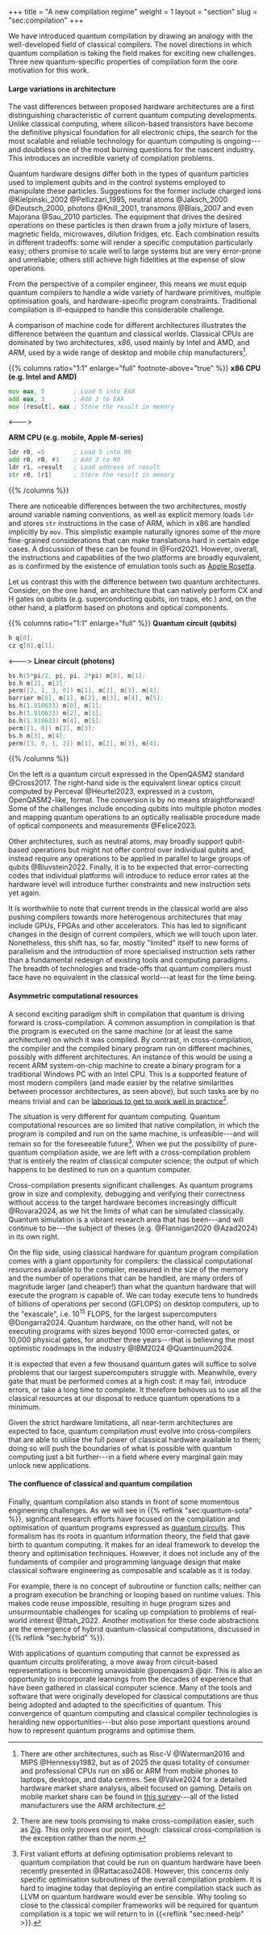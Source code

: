 +++
title = "A new compilation regime"
weight = 1
layout = "section"
slug = "sec:compilation"
+++

We have introduced quantum compilation by drawing an analogy with the well-developed field of classical compilers. The novel directions in which quantum compilation is taking the field makes for exciting new challenges. Three new quantum-specific properties of compilation form the core motivation for this work.

#### Large variations in architecture

The vast differences between proposed hardware architectures are a first distinguishing characteristic of current quantum computing developments. Unlike classical computing, where silicon-based transistors have become the definitive physical foundation for all electronic chips, the search for the most scalable and reliable technology for quantum computing is ongoing---and doubtless one of the most burning questions for the nascent industry. This introduces an incredible variety of compilation problems.

Quantum hardware designs differ both in the types of quantum particles used to implement qubits and in the control systems employed to manipulate these particles. Suggestions for the former include charged ions @Kielpinski_2002 @Pellizzari_1995, neutral atoms @Jaksch_2000 @Deutsch_2000, photons @Knill_2001, transmons @Blais_2007 and even Majorana @Sau_2010 particles. The equipment that drives the desired operations on these particles is then drawn from a jolly mixture of lasers, magnetic fields, microwaves, dilution fridges, etc. Each combination results in different tradeoffs: some will render a specific computation particularly easy; others promise to scale well to large systems but are very error-prone and unreliable; others still achieve high fidelities at the expense of slow operations.

From the perspective of a compiler engineer, this means we must equip quantum compilers to handle a wide variety of hardware primitives, multiple optimisation goals, and hardware-specific program constraints. Traditional compilation is ill-equipped to handle this considerable challenge.

A comparison of machine code for different architectures illustrates the difference between the quantum and classical worlds. Classical CPUs are dominated by two architectures, _x86_, used mainly by Intel and AMD, and _ARM_, used by a wide range of desktop and mobile chip manufacturers[^cpu].

<!-- prettier-ignore-start -->
{{% columns ratio="1:1" enlarge="full" footnote-above="true" %}}
**x86 CPU (e.g. Intel and AMD)**
```asm
mov eax, 5        ; Load 5 into EAX
add eax, 3        ; Add 3 to EAX
mov [result], eax ; Store the result in memory

```
<--->

**ARM CPU (e.g. mobile, Apple M-series)**
```asm
ldr r0, =5        ; Load 5 into R0
add r0, r0, #3    ; Add 3 to R0
ldr r1, =result   ; Load address of result
str r0, [r1]      ; Store the result in memory
```
{{% /columns %}}
<!-- prettier-ignore-end -->

There are noticeable differences between the two architectures, mostly around variable naming conventions, as well as explicit memory loads `ldr` and stores `str` instructions in the case of ARM, which in x86 are handled implicitly by `mov`. This simplistic example naturally ignores some of the more fine-grained considerations that can make translations hard in certain edge cases. A discussion of these can be found in @Ford2021. However, overall, the instructions and capabilities of the two platforms are broadly equivalent, as is confirmed by the existence of emulation tools such as [Apple Rosetta](https://developer.apple.com/documentation/apple-silicon/about-the-rosetta-translation-environment).

Let us contrast this with the difference between two quantum architectures. Consider, on the one hand, an architecture that can natively perform CX and H gates on qubits (e.g. superconducting qubits, ion traps, etc.) and, on the other hand, a platform based on photons and optical components.

<!-- prettier-ignore-start -->
{{% columns ratio="1:1" enlarge="full" %}}
**Quantum circuit (qubits)**
```asm
h q[0];
cz q[0],q[1];
```
<--->
**Linear circuit (photons)**
```asm
bs.h(5*pi/2, pi, pi, 2*pi) m[0], m[1];
bs.h m[2], m[3];
perm([2, 1, 3, 0]) m[1], m[2], m[3], m[4];
barrier m[0], m[1], m[2], m[3], m[4], m[5];
bs.h(1.910633) m[0], m[1];
bs.h(1.910633) m[2], m[3];
bs.h(1.910633) m[4], m[5];
perm([1, 0]) m[2], m[3];
bs.h m[3], m[4];
perm([3, 0, 1, 2]) m[1], m[2], m[3], m[4];
```
{{% /columns  %}}
<!-- prettier-ignore-end -->

On the left is a quantum circuit expressed in the OpenQASM2 standard @Cross2017. The right-hand side is the equivalent linear optics circuit computed by Perceval @Heurtel2023, expressed in a custom, OpenQASM2-like, format. The conversion is by no means straightforward! Some of the challenges include encoding qubits into multiple photon modes and mapping quantum operations to an optically realisable procedure made of optical components and measurements @Felice2023.

Other architectures, such as neutral atoms, may broadly support qubit-based operations but might not offer control over individual qubits and, instead require any operations to be applied in parallel to large groups of qubits @Bluvstein2022. Finally, it is to be expected that error-correcting codes that individual platforms will introduce to reduce error rates at the hardware level will introduce further constraints and new instruction sets yet again.

It is worthwhile to note that current trends in the classical world are also pushing compilers towards more heterogenous architectures that may include GPUs, FPGAs and other accelerators. This has led to significant changes in the design of current compilers, which we will touch upon later. Nonetheless, this shift has, so far, mostly "limited" itself to new forms of parallelism and the introduction of more specialised instruction sets rather than a fundamental redesign of existing tools and computing paradigms. The breadth of technologies and trade-offs that quantum compilers must face have no equivalent in the classical world---at least for the time being.

[^cpu]: There are other architectures, such as Risc-V @Waterman2016 and MIPS @Hennessy1982, but as of 2025 the quasi totality of consumer and professional CPUs run on x86 or ARM from mobile phones to laptops, desktops, and data centres. See @Valve2024 for a detailed hardware market share analysis, albeit focused on gaming. Details on mobile market share can be found in [this survey](https://www.counterpointresearch.com/insight/global-smartphone-apsoc-market-share-quarterly)---all of the listed manufacturers use the ARM architecture.

#### Asymmetric computational resources

A second exciting paradigm shift in compilation that quantum is driving forward is cross-compilation. A common assumption in compilation is that the program is executed on the same machine (or at least the same architecture) on which it was compiled. By contrast, in cross-compilation, the compiler and the compiled binary program run on different machines, possibly with different architectures. An instance of this would be using a recent ARM system-on-chip machine to create a binary program for a traditional Windows PC with an Intel CPU. This is a supported feature of most modern compilers (and made easier by the relative similarities between processor architectures, as seen above), but such tasks are by no means trivial and can be [laborious to get to work well in practice](https://preshing.com/20141119/how-to-build-a-gcc-cross-compiler/)[^zig].

[^zig]: There are new tools promising to make cross-compilation easier, such as [Zig](https://zig.guide/build-system/cross-compilation/). This only proves our point, though: classical cross-compilation is the exception rather than the norm.

The situation is very different for quantum computing. Quantum computational resources are so limited that native compilation, in which the program is compiled and run on the same machine, is unfeasible---and will remain so for the foreseeable future[^qcomp]. When we put the possibility of pure-quantum compilation aside, we are left with a cross-compilation problem that is entirely the realm of classical computer science; the output of which happens to be destined to run on a quantum computer.

[^qcomp]: First valiant efforts at defining optimisation problems relevant to quantum compilation that could be run on quantum hardware have been recently presented in @Rattacaso2408. However, this concerns only specific optimisation subroutines of the overall compilation problem. It is hard to imagine today that deploying an entire compilation stack such as LLVM on quantum hardware would ever be sensible. Why tooling so close to the classical compiler frameworks will be required for quantum compilation is a topic we will return to in {{<reflink "sec:need-help" >}}.

Cross-compilation presents significant challenges. As quantum programs grow in size and complexity, debugging and verifying their correctness without access to the target hardware becomes increasingly difficult @Rovara2024, as we hit the limits of what can be simulated classically. Quantum simulation is a vibrant research area that has been---and will continue to be---the subject of theses (e.g. @Flannigan2020 @Azad2024) in its own right.

On the flip side, using classical hardware for quantum program compilation comes with a giant opportunity for compilers: the classical computational resources available to the compiler, measured in the size of the memory and the number of operations that can be handled, are many orders of magnitude larger (and cheaper!) than what the quantum hardware that will execute the program is capable of. We can today execute tens to hundreds of billions of operations per second (GFLOPS) on desktop computers, up to the "exascale", i.e. $10^{15}$ FLOPS, for the largest supercomputers @Dongarra2024. Quantum hardware, on the other hand, will not be executing programs with sizes beyond 1000 error-corrected gates, or 10,000 physical gates, for another three years---that is believing the most optimistic roadmaps in the industry @IBM2024 @Quantinuum2024.

It is expected that even a few thousand quantum gates will suffice to solve problems that our largest supercomputers struggle with. Meanwhile, every gate that must be performed comes at a high cost: it may fail, introduce errors, or take a long time to complete. It therefore behoves us to use all the classical resources at our disposal to reduce quantum operations to a minimum.

Given the strict hardware limitations, all near-term architectures are expected to face, quantum compilation must evolve into cross-compilers that are able to utilise the full power of classical hardware available to them; doing so will push the boundaries of what is possible with quantum computing just a bit further---in a field where every marginal gain may unlock new applications.

#### The confluence of classical and quantum compilation

Finally, quantum compilation also stands in front of some momentous engineering challenges. As we will see in {{% reflink "sec:quantum-sota" %}}, significant research efforts have focused on the compilation and optimisation of quantum programs expressed as [quantum circuits](#the-quantum-circuit-representation). This formalism has its roots in quantum information theory, the field that gave birth to quantum computing. It makes for an ideal framework to develop the theory and optimisation techniques. However, it does not include any of the fundaments of compiler and programming language design that make classical software engineering as composable and scalable as it is today.

For example, there is no concept of subroutine or function calls; neither can a program execution be branching or looping based on runtime values. This makes code reuse impossible, resulting in huge program sizes and unsurmountable challenges for scaling up compilation to problems of real-world interest @Ittah_2022. Another motivation for these code abstractions are the emergence of hybrid quantum-classical computations, discussed in {{% reflink "sec:hybrid" %}}.

With applications of quantum computing that cannot be expressed as quantum circuits proliferating, a move away from circuit-based representations is becoming unavoidable @openqasm3 @qir. This is also an opportunity to incorporate learnings from the decades of experience that have been gathered in classical computer science. Many of the tools and software that were originally developed for classical computations are thus being adopted and adapted to the specificities of quantum. This convergence of quantum computing and classical compiler technologies is heralding new opportunities---but also pose important questions around how to represent quantum programs and optimise them.
